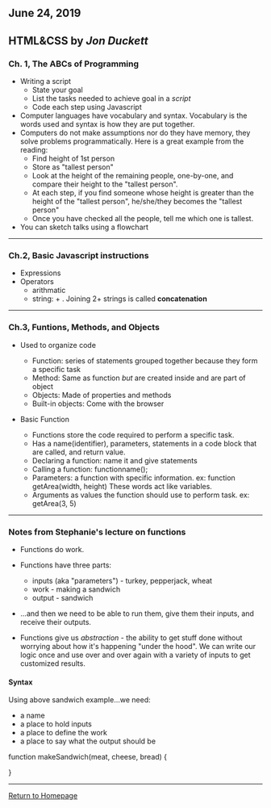 ## June 24, 2019

## HTML&CSS by *Jon Duckett*

### Ch. 1, The ABCs of Programming
- Writing a script
  * State your goal
  * List the tasks needed to achieve goal in a *script*
  * Code each step using Javascript
- Computer languages have vocabulary and syntax. Vocabulary is the words used and syntax is how they are put together.
- Computers do not make assumptions nor do they have memory, they solve problems programmatically. Here is a great example from the reading:
  * Find height of 1st person
  * Store as "tallest person"
  * Look at the height of the remaining people, one-by-one, and compare their height to the "tallest person".
  * At each step, if you find someone whose height is greater than the height of the "tallest person", he/she/they becomes the "tallest person"
  * Once you have checked all the people, tell me which one is tallest. 
- You can sketch talks using a flowchart

---------------------------------------------------------------------

### Ch.2, Basic Javascript instructions
- Expressions
- Operators
  * arithmatic 
  * string: + . Joining 2+ strings is called **concatenation**

---------------------------------------------------------------------

### Ch.3, Funtions, Methods, and Objects
- Used to organize code
  * Function: series of statements grouped together because they form a specific task
  * Method: Same as function *but* are created inside and are part of object
  * Objects: Made of properties and methods
  * Built-in objects: Come with the browser

- Basic Function
  * Functions store the code required to perform a specific task.
  * Has a name(identifier), parameters, statements in a code block that are called, and return value.
  * Declaring a function: name it and give statements
  * Calling a function: functionname();
  * Parameters: a function with specific information. ex: function getArea(width, height) These words act like variables.
  * Arguments as values the function should use to perform task. ex: getArea(3, 5)

---------------------------------------------------------------------

### Notes from Stephanie's lecture on functions
- Functions do work.
- Functions have three parts:
  * inputs (aka "parameters") - turkey, pepperjack, wheat
  * work - making a sandwich
  * output - sandwich
- ...and then we need to be able to run them, give them their inputs, and receive their outputs. 

- Functions give us *abstraction* - the ability to get stuff done without worrying about how it's happening "under the hood". We can write our logic once and use over and over again with a variety of inputs to get customized results. 

#### Syntax

Using above sandwich example...we need:
- a name
- a place to hold inputs
- a place to define the work
- a place to say what the output should be

function makeSandwich(meat, cheese, bread) {

}

---------------------------------------------------------------------

[Return to Homepage](README.md)